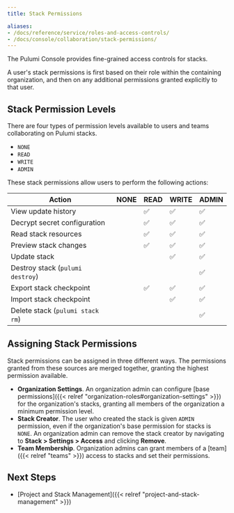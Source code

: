 ```yaml
---
title: Stack Permissions

aliases:
- /docs/reference/service/roles-and-access-controls/
- /docs/console/collaboration/stack-permissions/
---
```


The Pulumi Console provides fine-grained access controls for stacks.

A user's stack permissions is first based on their role within the containing
organization, and then on any additional permissions granted explicitly to that user.

## Stack Permission Levels

There are four types of permission levels available to users and teams
collaborating on Pulumi stacks.

- `NONE`
- `READ`
- `WRITE`
- `ADMIN`

These stack permissions allow users to perform the following actions:

| Action | NONE | READ | WRITE | ADMIN |
|--------|------|------|-------|-------|
| View update history | | ✅ | ✅ | ✅ |
| Decrypt secret configuration | | ✅ | ✅ | ✅ |
| Read stack resources | | ✅ | ✅ | ✅ |
| Preview stack changes | | ✅ | ✅ | ✅ |
| Update stack | | | ✅ | ✅ |
| Destroy stack (`pulumi destroy`) | |   | | ✅ |
| Export stack checkpoint | | ✅ | ✅ | ✅ |
| Import stack checkpoint |  | | ✅ | ✅ |
| Delete stack (`pulumi stack rm`) | | | | ✅ |

## Assigning Stack Permissions

Stack permissions can be assigned in three different ways. The permissions granted
from these sources are merged together, granting the highest permission available.

- **Organization Settings**. An organization admin can configure [base permissions]({{< relref "organization-roles#organization-settings" >}}) for the organization's stacks, granting all members of the organization a minimum permission level.
- **Stack Creator**. The user who created the stack is given `ADMIN` permission, even if the organization's
  base permission for stacks is `NONE`. An organization admin can remove the stack creator by navigating to **Stack > Settings > Access** and clicking **Remove**.
- **Team Membership**. Organization admins can grant members of a [team]({{< relref "teams" >}}) access to stacks and set their permissions.

## Next Steps

- [Project and Stack Management]({{< relref "project-and-stack-management" >}})
